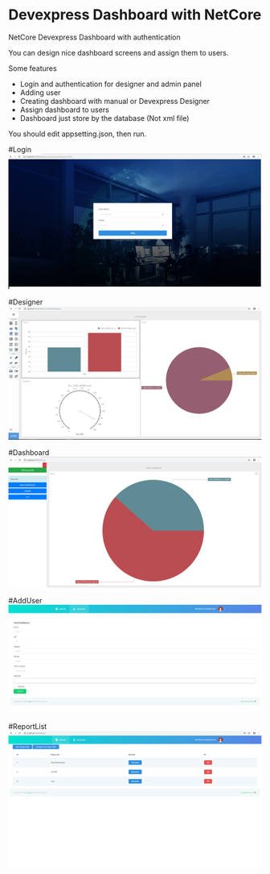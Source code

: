 # Devexpress Dashboard with NetCore
NetCore Devexpress Dashboard with authentication

You can design nice dashboard screens and assign them to users.

Some features
- Login and authentication for designer and admin panel
- Adding user
- Creating dashboard with manual or Devexpress Designer
- Assign dashboard to users
- Dashboard just store by the database (Not xml file)

You should edit appsetting.json, then run.

#Login 
![alt text](https://github.com/kahramanumut/Devexpress-Dashboard-Net-Core/blob/master/Login.png)

#Designer
![alt text](https://github.com/kahramanumut/Devexpress-Dashboard-Net-Core/blob/master/Designer.PNG)

#Dashboard
![alt text](https://github.com/kahramanumut/Devexpress-Dashboard-Net-Core/blob/master/Dashboard.png)


#AddUser
![alt text](https://github.com/kahramanumut/Devexpress-Dashboard-Net-Core/blob/master/AddUser.png)


#ReportList
![alt text](https://github.com/kahramanumut/Devexpress-Dashboard-Net-Core/blob/master/ReportList.png)
